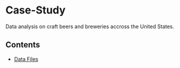 # Case-Study
Data analysis on craft beers and breweries accross the United States.

## Contents
* [Data Files](https://github.com/KendallScott/Case-Study/tree/main/Data%20Files)
